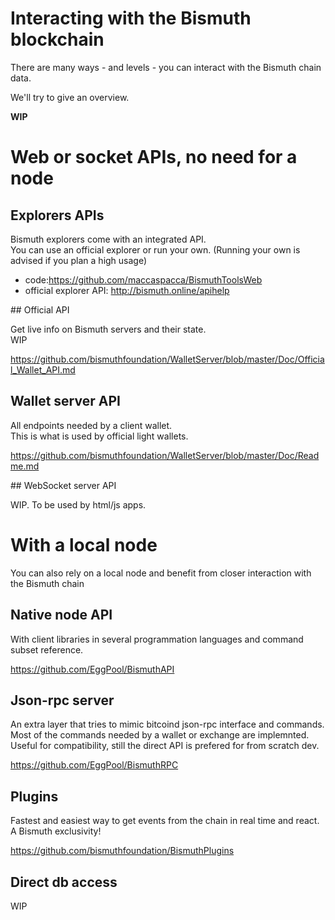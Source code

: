 # Interacting with the Bismuth blockchain

There are many ways - and levels - you can interact with the Bismuth chain data.

We'll try to give an overview.

__WIP__

# Web or socket APIs, no need for a node

## Explorers APIs

Bismuth explorers come with an integrated API.  
You can use an official explorer or run your own. (Running your own is advised if you plan a high usage)

- code:https://github.com/maccaspacca/BismuthToolsWeb
- official explorer API: http://bismuth.online/apihelp

## Official API

Get live info on Bismuth servers and their state.  
WIP

https://github.com/bismuthfoundation/WalletServer/blob/master/Doc/Official_Wallet_API.md

## Wallet server API

All endpoints needed by a client wallet.  
This is what is used by official light wallets.

https://github.com/bismuthfoundation/WalletServer/blob/master/Doc/Readme.md

## WebSocket server API

WIP. To be used by html/js apps.

# With a local node

You can also rely on a local node and benefit from closer interaction with the Bismuth chain

## Native node API

With client libraries in several programmation languages and command subset reference.

https://github.com/EggPool/BismuthAPI

## Json-rpc server

An extra layer that tries to mimic bitcoind json-rpc interface and commands.  
Most of the commands needed by a wallet or exchange are implemnted.  
Useful for compatibility, still the direct API is prefered for from scratch dev.

https://github.com/EggPool/BismuthRPC

## Plugins

Fastest and easiest way to get events from the chain in real time and react.  
A Bismuth exclusivity!

https://github.com/bismuthfoundation/BismuthPlugins

## Direct db access

WIP
